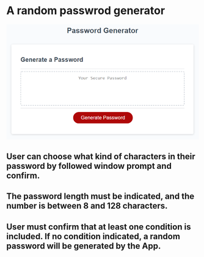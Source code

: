 

# A random passwrod generator 
![passWord Generater](03-javascript-homework-demo.png)

## User can choose what kind of characters in their password by followed window prompt and confirm.

## The password length must be indicated, and the number is between 8 and 128 characters.

## User must confirm that at least one condition is included. If no condition indicated, a random password will be generated by the App.